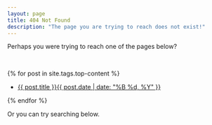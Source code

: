 ```yaml
---
layout: page
title: 404 Not Found
description: "The page you are trying to reach does not exist!"
---
```


<p class="notice">Perhaps you were trying to reach one of the pages below?</p>

<br />

{% for post in site.tags.top-content %}
<ul class="post-list">
  <li><article itemscope itemtype="http://schema.org/BlogPosting" itemprop="blogPost"><a href="{{ site.url }}{{ post.url }}">{{ post.title }}<span class="entry-date"><time datetime="{{ post.date | date_to_xmlschema }}" itemprop="datePublished">{{ post.date | date: "%B %d, %Y" }}</time></span></a></article></li>
</ul>
{% endfor %}

Or you can try searching below.

<script type="text/javascript">
  var GOOG_FIXURL_LANG = 'en';
  var GOOG_FIXURL_SITE = '{{ site.url }}'
</script>
<script type="text/javascript"
  src="http://linkhelp.clients.google.com/tbproxy/lh/wm/fixurl.js">
</script>
